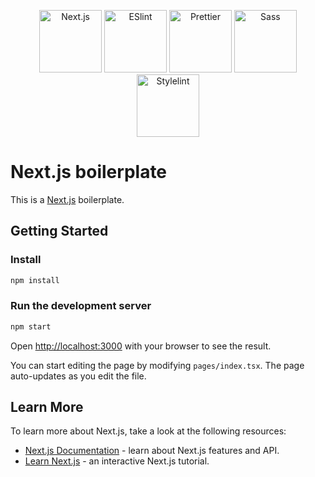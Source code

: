 <p align="center">
<img src="https://upload.wikimedia.org/wikipedia/commons/thumb/8/8e/Nextjs-logo.svg/2560px-Nextjs-logo.svg.png" alt="Next.js" height=100/>
<img src="https://eslint.org/icon-512.png" alt="ESlint" height=100/>
<img src="https://unpkg.com/prettier-logo@1.0.3/images/prettier-banner-light.svg" alt="Prettier" height=100/>
<img src="https://upload.wikimedia.org/wikipedia/commons/thumb/9/96/Sass_Logo_Color.svg/2560px-Sass_Logo_Color.svg.png" alt="Sass" height=100/>
<img src="https://stylelint.io/img/light.svg" alt="Stylelint" height=100/>
</p>

# Next.js boilerplate
This is a [Next.js](https://nextjs.org/) boilerplate.

## Getting Started

### Install

```sh
npm install
```

### Run the development server

```bash
npm start
```

Open [http://localhost:3000](http://localhost:3000) with your browser to see the result.

You can start editing the page by modifying `pages/index.tsx`. The page auto-updates as you edit the file.

## Learn More

To learn more about Next.js, take a look at the following resources:

- [Next.js Documentation](https://nextjs.org/docs) - learn about Next.js features and API.
- [Learn Next.js](https://nextjs.org/learn) - an interactive Next.js tutorial.
